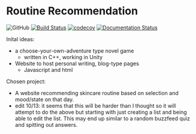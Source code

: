 # Routine Recommendation

![GitHub](https://img.shields.io/github/license/selena-huang/COMS4995)
[![Build Status](https://travis-ci.org/selena-huang/routine-recommendation.svg?branch=master)](https://travis-ci.org/selena-huang/routine-recommendation)
[![codecov](https://codecov.io/gh/selena-huang/routine-recommendation/branch/master/graph/badge.svg?token=IWW8WUV5PT)](undefined)
[![Documentation Status](https://readthedocs.org/projects/routine-recommendation/badge/?version=latest)](https://routine-recommendation.readthedocs.io/en/latest/?badge=latest)

Inital ideas:
- a choose-your-own-adventure type novel game
  - written in C++, working in Unity
- Website to host personal writing, blog-type pages
  - Javascript and html

Chosen project:
- A website recommending skincare routine based on selection and mood/state on that day.
- edit 10/13: it seems that this will be harder than I thought so it will attempt to do the above but starting with just creating a list and being able to edit the list. This may end up similar to a random buzzfeed quiz and spitting out answers.
